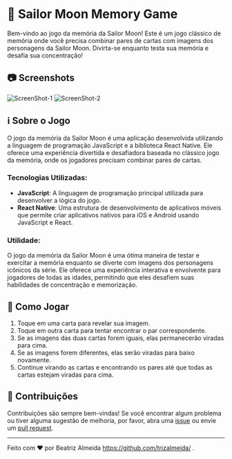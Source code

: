 # 🌙 Sailor Moon Memory Game

Bem-vindo ao jogo da memória da Sailor Moon! Este é um jogo clássico de memória onde você precisa combinar pares de cartas com imagens dos personagens da Sailor Moon. Divirta-se enquanto testa sua memória e desafia sua concentração!

## 📷 Screenshots

![ScreenShot-1](https://github.com/trizalmeida/jogo-da-memoria-react-native/assets/143958966/20898050-254d-488b-a080-2df61c5dbc4d)
![ScreenShot-2](https://github.com/trizalmeida/jogo-da-memoria-react-native/assets/143958966/3753ffe3-aa99-4afd-8d00-7ce04184746d)

## ℹ️ Sobre o Jogo

O jogo da memória da Sailor Moon é uma aplicação desenvolvida utilizando a linguagem de programação JavaScript e a biblioteca React Native. Ele oferece uma experiência divertida e desafiadora baseada no clássico jogo da memória, onde os jogadores precisam combinar pares de cartas.

### Tecnologias Utilizadas:

- **JavaScript**: A linguagem de programação principal utilizada para desenvolver a lógica do jogo.
- **React Native**: Uma estrutura de desenvolvimento de aplicativos móveis que permite criar aplicativos nativos para iOS e Android usando JavaScript e React.

### Utilidade:

O jogo da memória da Sailor Moon é uma ótima maneira de testar e exercitar a memória enquanto se diverte com imagens dos personagens icônicos da série. Ele oferece uma experiência interativa e envolvente para jogadores de todas as idades, permitindo que eles desafiem suas habilidades de concentração e memorização.

## 🚀 Como Jogar

1. Toque em uma carta para revelar sua imagem.
2. Toque em outra carta para tentar encontrar o par correspondente.
3. Se as imagens das duas cartas forem iguais, elas permanecerão viradas para cima.
4. Se as imagens forem diferentes, elas serão viradas para baixo novamente.
5. Continue virando as cartas e encontrando os pares até que todas as cartas estejam viradas para cima.

## 🤝 Contribuições

Contribuições são sempre bem-vindas! Se você encontrar algum problema ou tiver alguma sugestão de melhoria, por favor, abra uma [issue](https://github.com/trizalmeida/jogo-da-memoria-react-native/issues) ou envie um [pull request](https://github.com/trizalmeida/jogo-da-memoria-react-native/pulls).

---

Feito com ❤️ por Beatriz Almeida https://github.com/trizalmeida/ .

